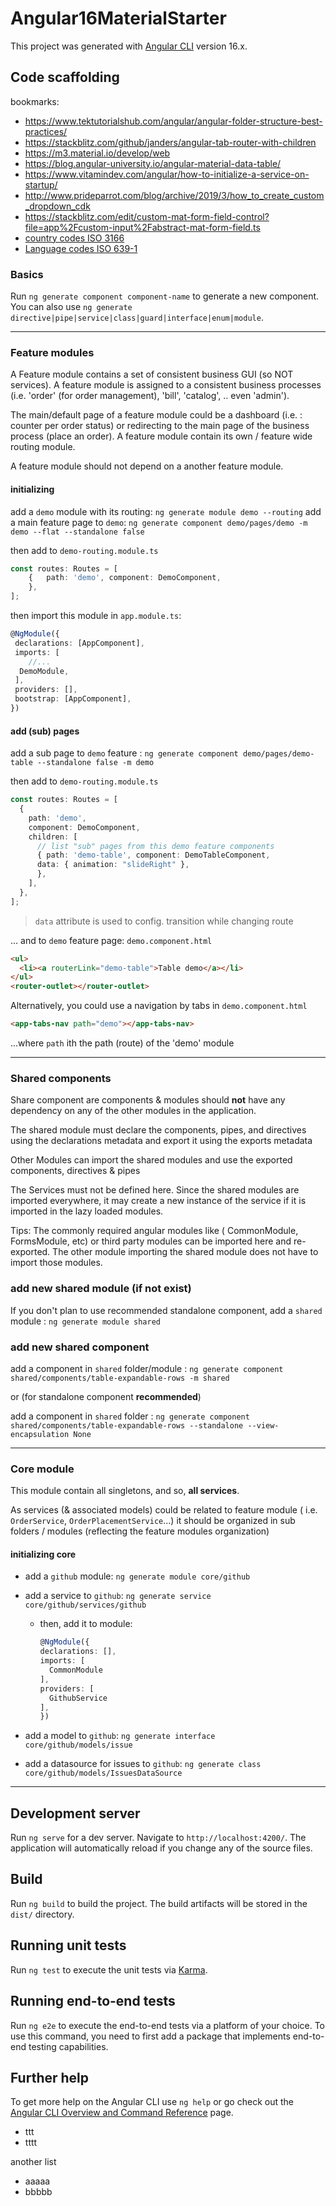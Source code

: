 # Angular16MaterialStarter

This project was generated with [Angular CLI](https://github.com/angular/angular-cli) version 16.x.

## Code scaffolding

bookmarks:

- <https://www.tektutorialshub.com/angular/angular-folder-structure-best-practices/>
- <https://stackblitz.com/github/janders/angular-tab-router-with-children>
- <https://m3.material.io/develop/web>
- <https://blog.angular-university.io/angular-material-data-table/>
- <https://www.vitamindev.com/angular/how-to-initialize-a-service-on-startup/>
- <http://www.prideparrot.com/blog/archive/2019/3/how_to_create_custom_dropdown_cdk>
- <https://stackblitz.com/edit/custom-mat-form-field-control?file=app%2Fcustom-input%2Fabstract-mat-form-field.ts>
- [country codes ISO 3166](https://en.wikipedia.org/wiki/List_of_ISO_3166_country_codes)
- [Language codes ISO 639-1](https://en.wikipedia.org/wiki/List_of_ISO_639-1_codes)

### Basics

Run `ng generate component component-name` to generate a new component. You can also use `ng generate directive|pipe|service|class|guard|interface|enum|module`.

---

### Feature modules

A Feature module contains a set of consistent business GUI (so NOT services). A feature module is assigned to a consistent business processes (i.e. 'order' (for order management), 'bill', 'catalog', .. even 'admin').

The main/default page of a feature module could be a dashboard (i.e. : counter per order status) or redirecting to the main page of the business process (place an order). A feature module contain its own / feature wide routing module.

A feature module should not depend on a another feature module.

#### initializing

add a `demo` module with its routing: `ng generate module demo --routing`
add a main feature page to `demo`: `ng generate component demo/pages/demo -m demo --flat --standalone false`

then add to `demo-routing.module.ts`

```typescript
const routes: Routes = [
    {   path: 'demo', component: DemoComponent,
    },
];
```

then import this module in `app.module.ts`:

```typescript
@NgModule({
 declarations: [AppComponent],
 imports: [
    //...
  DemoModule,
 ],
 providers: [],
 bootstrap: [AppComponent],
})
```

#### add (sub) pages

add a sub page to `demo` feature : `ng generate component demo/pages/demo-table --standalone false -m demo`

then add to `demo-routing.module.ts`

```typescript
const routes: Routes = [
  {
    path: 'demo',
    component: DemoComponent,
    children: [
      // list "sub" pages from this demo feature components
      { path: 'demo-table', component: DemoTableComponent,
      data: { animation: "slideRight" },
      },
    ],
  },
];
```

> `data` attribute is used to config. transition while changing route

... and to `demo` feature page: `demo.component.html`

```html
<ul>
  <li><a routerLink="demo-table">Table demo</a></li>
</ul>
<router-outlet></router-outlet>
```

Alternatively, you could use a navigation by tabs in `demo.component.html`

```html
<app-tabs-nav path="demo"></app-tabs-nav>
```

...where `path` ith the path (route) of the 'demo' module

---

### Shared components

Share component are components & modules should **not** have any dependency on any of the other modules in the application.

The shared module must declare the components, pipes, and directives using the declarations metadata and export it using the exports metadata

Other Modules can import the shared modules and use the exported components, directives & pipes

The Services must not be defined here. Since the shared modules are imported everywhere, it may create a new instance of the service if it is imported in the lazy loaded modules.

Tips: The commonly required angular modules like ( CommonModule, FormsModule, etc) or third party modules can be imported here and re-exported. The other module importing the shared module does not have to import those modules.

### add new shared module (if not exist)

If you don't plan to use recommended standalone component,
add a `shared` module : `ng generate module shared`

### add new shared component

add a component in `shared` folder/module : `ng generate component shared/components/table-expandable-rows -m shared`

or (for standalone component **recommended**)

add a component in `shared` folder : `ng generate component shared/components/table-expandable-rows --standalone --view-encapsulation None`

---

### Core module

This module contain all singletons, and so, **all services**.

As services (& associated models) could be related to feature module ( i.e. `OrderService`, `OrderPlacementService`...) it should be organized in sub folders / modules (reflecting the feature modules organization)

#### initializing core

- add a `github` module: `ng generate module core/github`
- add a service to `github`: `ng generate service core/github/services/github`

  - then, add it to module:

    ```typescript
    @NgModule({
    declarations: [],
    imports: [
      CommonModule
    ],
    providers: [
      GithubService
    ],
    })
    ```

- add a model to `github`: `ng generate interface core/github/models/issue`
- add a datasource for issues to `github`: `ng generate class core/github/models/IssuesDataSource`

---

## Development server

Run `ng serve` for a dev server. Navigate to `http://localhost:4200/`. The application will automatically reload if you change any of the source files.

## Build

Run `ng build` to build the project. The build artifacts will be stored in the `dist/` directory.

## Running unit tests

Run `ng test` to execute the unit tests via [Karma](https://karma-runner.github.io).

## Running end-to-end tests

Run `ng e2e` to execute the end-to-end tests via a platform of your choice. To use this command, you need to first add a package that implements end-to-end testing capabilities.

## Further help

To get more help on the Angular CLI use `ng help` or go check out the [Angular CLI Overview and Command Reference](https://angular.io/cli) page.

- ttt
- tttt

another list

- aaaaa
- bbbbb
